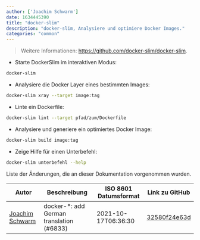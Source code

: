 ```yaml
---
author: ['Joachim Schwarm']
date: 1634445390
title: "docker-slim"
description: "docker-slim, Analysiere und optimiere Docker Images."
categories: "common"
---
```

> Weitere Informationen: <https://github.com/docker-slim/docker-slim>.

- Starte DockerSlim im interaktiven Modus:

```bash
docker-slim
```

- Analysiere die Docker Layer eines bestimmten Images:

```bash
docker-slim xray --target image:tag
```

- Linte ein Dockerfile:

```bash
docker-slim lint --target pfad/zum/Dockerfile
```

- Analysiere und generiere ein optimiertes Docker Image:

```bash
docker-slim build image:tag
```

- Zeige Hilfe für einen Unterbefehl:

```bash
docker-slim unterbefehl --help
```
Liste der Änderungen, die an dieser Dokumentation vorgenommen wurden.


Autor | Beschreibung | ISO 8601 Datumsformat | Link zu GitHub
------|-----|-----|-----
[Joachim Schwarm](mailto:joachim@schwarm.co) | docker-*: add German translation (#6833) | 2021-10-17T06:36:30 | [32580f24e63d](https://github.com/tldr-pages/tldr/commit/32580f24e63daa8abf77cffe6bc7dac55911fb3a)

